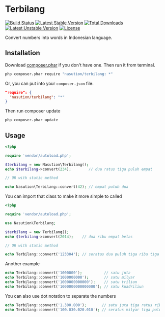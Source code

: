 # Terbilang

[![Build Status](https://travis-ci.org/mul14/terbilang-php.svg?branch=master)](https://travis-ci.org/mul14/terbilang-php)
[![Latest Stable Version](https://poser.pugx.org/nasution/terbilang/v/stable.svg)](https://packagist.org/packages/nasution/terbilang)
[![Total Downloads](https://poser.pugx.org/nasution/terbilang/downloads.svg)](https://packagist.org/packages/nasution/terbilang)
[![Latest Unstable Version](https://poser.pugx.org/nasution/terbilang/v/unstable.svg)](https://packagist.org/packages/nasution/terbilang)
[![License](https://poser.pugx.org/nasution/terbilang/license.svg)](https://github.com/mul14/terbilang-php/blob/master/LICENSE)

Convert numbers into words in Indonesian language.

## Installation

Download [composer.phar](http://getcomposer.org/composer.phar) if you don't have one. Then run it from terminal.

```bash
php composer.phar require "nasution/terbilang: *"
```

Or, you can put into your `composer.json` file.

```json
"require": {
  "nasution/terbilang": "*"
}
```

Then run composer update

```bash
php composer.phar update
```

## Usage

```php
<?php

require 'vendor/autoload.php';

$terbilang = new Nasution\Terbilang();
echo $terbilang->convert(234);        // dua ratus tiga puluh empat

// OR with static method

echo Nasution\Terbilang::convert(42); // empat puluh dua
```

You can import that class to make it more simple to called
```php
<?php

require 'vendor/autoload.php';

use Nasution\Terbilang;

$terbilang = new Terbilang();
echo $terbilang->convert(2014);    // dua ribu empat belas

// OR with static method

echo Terbilang::convert('123304'); // seratus dua puluh tiga ribu tiga ratus empat
```

Another example

```php
echo Terbilang::convert('1000000');          // satu juta
echo Terbilang::convert('1000000000');       // satu milyar
echo Terbilang::convert('1000000000000');    // satu triliun
echo Terbilang::convert('1000000000000000'); // satu kuadriliun
```

You can also use dot notation to separate the numbers

```php
echo Terbilang::convert('1.300.000');       // satu juta tiga ratus ribu
echo Terbilang::convert('100.030.020.010'); // seratus milyar tiga puluh juta dua puluh ribu sepuluh
```
